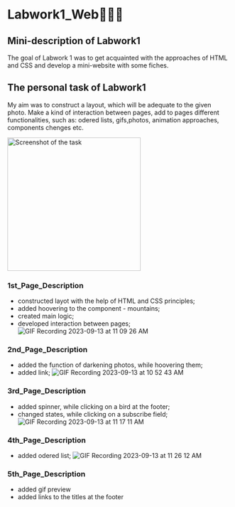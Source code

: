 # Labwork1_Web👩🏽‍💻
## Mini-description of Labwork1
The goal of Labwork 1 was to get acquainted with the approaches of HTML and CSS and develop a mini-website with some fiches.
## The personal task of Labwork1
My aim was to construct a layout, which will be adequate to the given photo. Make a kind of interaction between pages, add to pages different functionalities, such as: odered lists, gifs,photos, animation approaches, components chenges etc.
<p align="left">
  <img src="https://i.imgur.com/yAlXNlF.png" alt="Screenshot of the task" width="300" />
</p>

### 1st_Page_Description
- constructed layot with the help of HTML and CSS principles;
- added hoovering to the component - mountains;
- created main logic;
- developed interaction between pages;
![GIF Recording 2023-09-13 at 11 09 26 AM](https://github.com/Uliana200407/Labwork1Web/assets/114984015/3ab1064f-bee7-4a4b-8e9d-87a3d977e976)


### 2nd_Page_Description
- added the function of darkening photos, while hoovering them;
- added link;
  ![GIF Recording 2023-09-13 at 10 52 43 AM](https://github.com/Uliana200407/Labwork1Web/assets/114984015/a88f67f2-b93f-4421-a46e-c26dd31a054a)

### 3rd_Page_Description
- added spinner, while clicking on a bird at the footer;
- changed states, while clicking on a subscribe field;
  ![GIF Recording 2023-09-13 at 11 17 11 AM](https://github.com/Uliana200407/Labwork1Web/assets/114984015/45ebe372-92ce-4ebc-a1ef-00b6aeec2e4f)
### 4th_Page_Description
- added odered list;
![GIF Recording 2023-09-13 at 11 26 12 AM](https://github.com/Uliana200407/Labwork1Web/assets/114984015/361ea685-766e-426c-a87b-b10e5a02ee71)
### 5th_Page_Description
- added gif preview
- added links to the titles at the footer








